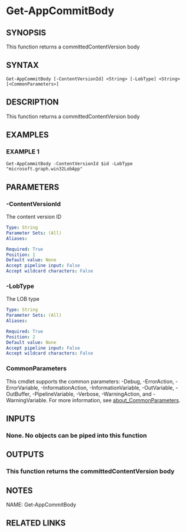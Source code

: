 # Get-AppCommitBody

## SYNOPSIS
This function returns a committedContentVersion body

## SYNTAX

```
Get-AppCommitBody [-ContentVersionId] <String> [-LobType] <String> [<CommonParameters>]
```

## DESCRIPTION
This function returns a committedContentVersion body

## EXAMPLES

### EXAMPLE 1
```
Get-AppCommitBody -ContentVersionId $id -LobType "microsoft.graph.win32LobApp"
```

## PARAMETERS

### -ContentVersionId
The content version ID

```yaml
Type: String
Parameter Sets: (All)
Aliases:

Required: True
Position: 1
Default value: None
Accept pipeline input: False
Accept wildcard characters: False
```

### -LobType
The LOB type

```yaml
Type: String
Parameter Sets: (All)
Aliases:

Required: True
Position: 2
Default value: None
Accept pipeline input: False
Accept wildcard characters: False
```

### CommonParameters
This cmdlet supports the common parameters: -Debug, -ErrorAction, -ErrorVariable, -InformationAction, -InformationVariable, -OutVariable, -OutBuffer, -PipelineVariable, -Verbose, -WarningAction, and -WarningVariable. For more information, see [about_CommonParameters](http://go.microsoft.com/fwlink/?LinkID=113216).

## INPUTS

### None. No objects can be piped into this function
## OUTPUTS

### This function returns the committedContentVersion body
## NOTES
NAME: Get-AppCommitBody

## RELATED LINKS

